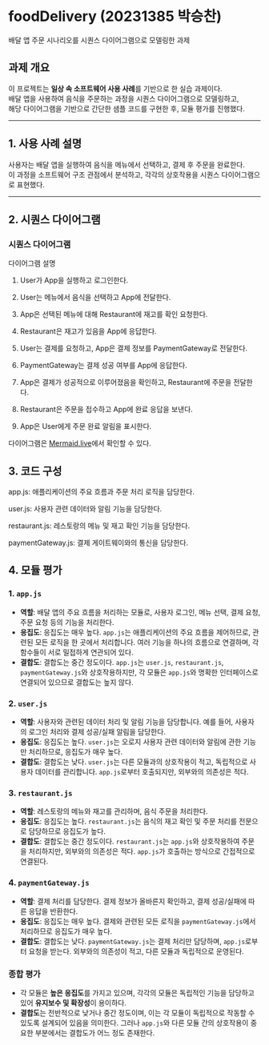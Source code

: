 # foodDelivery (20231385 박승찬)
배달 앱 주문 시나리오를 시퀀스 다이어그램으로 모델링한 과제

##  과제 개요

이 프로젝트는 **일상 속 소프트웨어 사용 사례**를 기반으로 한 실습 과제이다.  
배달 앱을 사용하여 음식을 주문하는 과정을 시퀀스 다이어그램으로 모델링하고,  
해당 다이어그램을 기반으로 간단한 샘플 코드를 구현한 후, 모듈 평가를 진행했다.

---

##  1. 사용 사례 설명

사용자는 배달 앱을 실행하여 음식을 메뉴에서 선택하고, 결제 후 주문을 완료한다.  
이 과정을 소프트웨어 구조 관점에서 분석하고, 각각의 상호작용을 시퀀스 다이어그램으로 표현했다.

---

##  2. 시퀀스 다이어그램

### 시퀀스 다이어그램

다이어그램 설명
1. User가 App을 실행하고 로그인한다.

2. User는 메뉴에서 음식을 선택하고 App에 전달한다.

3. App은 선택된 메뉴에 대해 Restaurant에 재고를 확인 요청한다.

4. Restaurant은 재고가 있음을 App에 응답한다.

5. User는 결제를 요청하고, App은 결제 정보를 PaymentGateway로 전달한다.

6. PaymentGateway는 결제 성공 여부를 App에 응답한다.

7. App은 결제가 성공적으로 이루어졌음을 확인하고, Restaurant에 주문을 전달한다.

8. Restaurant은 주문을 접수하고 App에 완료 응답을 보낸다.

9. App은 User에게 주문 완료 알림을 표시한다.



다이어그램은 [Mermaid.live](https://mermaid.live/edit#pako:eNqFkk1LI0EQhv9KU-ckTMY4H30QxIW9LoKXZS5Npo1B52M7M6wx5GQOSgIiGFExMqIIQgQ1ih78RenOf9hKRjPEuNin7nqfequK6gaUA5cDhRr_E3O_zH9UWUUwz_EJnpCJqFquhsyPyFqNi_nochjOB1d5LWKxwOu89ovVPe5HP1nE_7K646fE2Dy_tIRulKjuA1Ht69HxPpH3B0Reng9fXlXv9Quy11HtHpG3R3L_iahWMtrtpRTKCGV9TFl10R8OEjI67aIjUWdH6vEuTcng_NQ_hdXFHmbPlx8-3qvkfMYkrTs7YwYmXTnAPpOWbPdTfpbMf3ZuPQwHz9j6oWw__3ewqzfZ_36Udyo5VHsnRJ225FUnc0RqPFiGTXTcREfevKU7ghxURNUFGomY58DjwmPjJzTGqgPRBve4AxSvLhObDjh-E3Nw57-DwPtIE0Fc2QC6zrZq-IpDFwd__3HTqOC-y8VKEPsRUGtiAbQB20B1Sy_YZkk3TU2zi9qinYM6UNMuWCW9aJXsBVszNM1q5mBnUlMrGHpxwdA1y0DVtIxi8x-CgC7Q)에서 확인할 수 있다.

## 3. 코드 구성
app.js: 애플리케이션의 주요 흐름과 주문 처리 로직을 담당한다.

user.js: 사용자 관련 데이터와 알림 기능을 담당한다.

restaurant.js: 레스토랑의 메뉴 및 재고 확인 기능을 담당한다.

paymentGateway.js: 결제 게이트웨이와의 통신을 담당한다.

## 4. 모듈 평가
### 1. `app.js`
- **역할**: 배달 앱의 주요 흐름을 처리하는 모듈로, 사용자 로그인, 메뉴 선택, 결제 요청, 주문 요청 등의 기능을 처리한다.
- **응집도**: 응집도는 매우 높다. `app.js`는 애플리케이션의 주요 흐름을 제어하므로, 관련된 모든 로직을 한 곳에서 처리합니다. 여러 기능을 하나의 흐름으로 연결하며, 각 함수들이 서로 밀접하게 연관되어 있다.
- **결합도**: 결합도는 중간 정도이다. `app.js`는 `user.js`, `restaurant.js`, `paymentGateway.js`와 상호작용하지만, 각 모듈은 `app.js`와 명확한 인터페이스로 연결되어 있으므로 결합도는 높지 않다.

### 2. `user.js`
- **역할**: 사용자와 관련된 데이터 처리 및 알림 기능을 담당합니다. 예를 들어, 사용자의 로그인 처리와 결제 성공/실패 알림을 담당한다.
- **응집도**: 응집도는 높다. `user.js`는 오로지 사용자 관련 데이터와 알림에 관한 기능만 처리하므로, 응집도가 매우 높다.
- **결합도**: 결합도는 낮다. `user.js`는 다른 모듈과의 상호작용이 적고, 독립적으로 사용자 데이터를 관리합니다. `app.js`로부터 호출되지만, 외부와의 의존성은 적다.

### 3. `restaurant.js`
- **역할**: 레스토랑의 메뉴와 재고를 관리하며, 음식 주문을 처리한다.
- **응집도**: 응집도는 높다. `restaurant.js`는 음식의 재고 확인 및 주문 처리를 전문으로 담당하므로 응집도가 높다.
- **결합도**: 결합도는 중간 정도이다. `restaurant.js`는 `app.js`와 상호작용하여 주문을 처리하지만, 외부와의 의존성은 적다. `app.js`가 호출하는 방식으로 간접적으로 연결된다.

### 4. `paymentGateway.js`
- **역할**: 결제 처리를 담당한다. 결제 정보가 올바른지 확인하고, 결제 성공/실패에 따른 응답을 반환한다.
- **응집도**: 응집도는 매우 높다. 결제와 관련된 모든 로직을 `paymentGateway.js`에서 처리하므로 응집도가 매우 높다.
- **결합도**: 결합도는 낮다. `paymentGateway.js`는 결제 처리만 담당하며, `app.js`로부터 요청을 받는다. 외부와의 의존성이 적고, 다른 모듈과 독립적으로 운영된다.

### 종합 평가
- 각 모듈은 **높은 응집도**를 가지고 있으며, 각각의 모듈은 독립적인 기능을 담당하고 있어 **유지보수 및 확장성**이 용이하다.
- **결합도**는 전반적으로 낮거나 중간 정도이며, 이는 각 모듈이 독립적으로 작동할 수 있도록 설계되어 있음을 의미한다. 그러나 `app.js`와 다른 모듈 간의 상호작용이 중요한 부분에서는 결합도가 어느 정도 존재한다.

  

